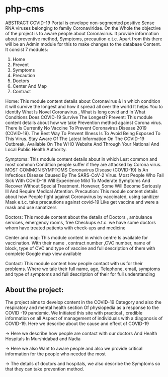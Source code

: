 # php-cms

ABSTRACT
COVID-19 Portal is envelope non-segmented positive Sense RNA viruses belonging to family Coronaviridae. On the Whole the objective of the project is to aware people about Coronavirus. It provide information about preventive method, Symptoms, precaution e.t.c. Apart from this there will be an Admin module for this to make changes to the database Content.
It consist 7 modules:
1. Home
2. Prevent
3. Symptoms
4. Precaution
5. Doctors
6. Center And Map
7. Contract

Home: This module content details about Coronavirus & In which condition it will survive the longest and how it spread all over the world  It helps You to identify What Is Novel Coronavirus , What is long covid and In What Conditions Does COVID-19 Survive The Longest?
Prevent: This module content details about how we take Prevention method against Corona virus. There Is Currently No Vaccine To Prevent Coronavirus Disease 2019 (COVID-19). The Best Way To Prevent Illness Is To Avoid Being Exposed To This Virus. Stay Aware Of The Latest Information On The COVID-19 Outbreak, Available On The WHO Website And Through Your National And Local Public Health Authority.

Symptoms: This module content details about in which Lest common and most common Condition people suffer if they are attacked by Corona virus. MOST COMMON SYMPTOMS Coronavirus Disease (COVID-19) Is An Infectious Disease Caused By The SARS-CoV-2 Virus. Most People Who Fall Sick With COVID-19 Will Experience Mild To Moderate Symptoms And Recover Without Special Treatment. However, Some Will Become Seriously Ill And Require Medical Attention.
Precaution: This module content details about how People fight against Coronavirus by vaccinated, using sanitizer Mask e.t.c. take precautions against covid-19 Like get vaccine and were a mask and use sanatizers

Doctors: This module content about the details of Doctors , ambulance services, emergency rooms, free Checkups e.t.c. we have some doctors whom have treated patients with check-ups and medicine  

Center and map: This module content in which centre Is available for vaccination. With their name , contract number ,CVC number, name of block, type of CVC and type of vaccine and full description of them with complete Google map view available 

Contact: This module content how people contact with us for their problems. Where we tale their full name, age, Telephone, email, symptoms and type of symptoms and full description of their for full understanding


## About the project:

The project aims to develop content in the COVID-19 Category and also the respiratory and mental health section Of physiopedia as a response to the COVID -19 pandemic. We Initiated this site with practical , credible information on all Aspect of management of individuals with a diagonosis of COVID-19.
Here we describe about the cause and effect of COVID-19

->	Here we describe how people are contact with our doctors And Health Hospitals In Murshidabad and Nadia  

->	Here we also Want to aware people and also we provide critical information for the people who needed the most

->	The details of doctors and hospitals, we also describe the Symptoms so that they can take prevention method.


